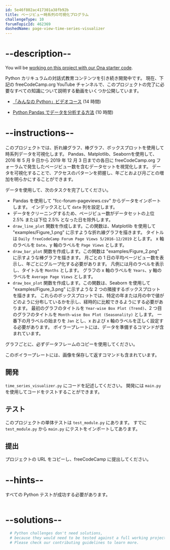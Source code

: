```yaml
---
id: 5e46f802ac417301a38fb92b
title: ページビュー時系列の可視化プログラム
challengeType: 10
forumTopicId: 462369
dashedName: page-view-time-series-visualizer
---
```


# --description--

You will be <a href="https://app.ona.com/?autostart=true#https://github.com/freeCodeCamp/boilerplate-page-view-time-series-visualizer" target="_blank" rel="noopener noreferrer nofollow">working on this project with our Ona starter code</a>.

Python カリキュラムの対話式教育コンテンツを引き続き開発中です。 現在、下記の freeCodeCamp.org YouTube チャンネルで、このプロジェクトの完了に必要なすべての知識について説明する動画をいくつか公開しています。

- <a href="https://www.freecodecamp.org/news/python-for-everybody/" target="_blank" rel="noopener noreferrer nofollow">「みんなの Python」ビデオコース</a> (14 時間)

- <a href="https://www.freecodecamp.org/news/how-to-analyze-data-with-python-pandas/" target="_blank" rel="noopener noreferrer nofollow">Python Pandas でデータを分析する方法</a> (10 時間)

# --instructions--

このプロジェクトでは、折れ線グラフ、棒グラフ、ボックスプロットを使用して時系列データを可視化します。 Pandas、Matplotlib、Seabornを使用して、2016 年 5 月 9 日から 2019 年 12 月 3 日までの各日に freeCodeCamp.org フォーラムで発生したページビュー数を含むデータセットを視覚化します。 データを可視化することで、アクセスのパターンを把握し、年ごとおよび月ごとの増加を明らかにすることができます。

データを使用して、次のタスクを完了してください。

- Pandas を使用して "fcc-forum-pageviews.csv" からデータをインポートします。 インデックスとして `date` 列を設定します。
- データをクリーニングするため、ページビュー数がデータセットの上位 2.5% または下位 2.5% となった日を除外します。
- `draw_line_plot` 関数を作成します。この関数は、Matplotlib を使用して "examples/Figure_1.png" に示すような折れ線グラフを描きます。 タイトルは `Daily freeCodeCamp Forum Page Views 5/2016-12/2019` とします。 x 軸のラベルを `Date`、y 軸のラベルを `Page Views` とします。
- `draw_bar_plot` 関数を作成します。この関数は "examples/Figure_2.png" に示すような棒グラフを描きます。 月ごとの 1 日の平均ページビュー数を表示し、年ごとにグループ化する必要があります。 凡例には月のラベルを表示し、タイトルを `Months` とします。 グラフの x 軸のラベルを `Years`、y 軸のラベルを `Average Page Views` とします。
- `draw_box_plot` 関数を作成します。この関数は、Seaborn を使用して "examples/Figure_3.png" に示すような 2 つの隣接するボックスプロットを描きます。 これらのボックスプロットでは、特定の年または月の中で値がどのように分布しているかを示し、経時的に比較できるようにする必要があります。 最初のグラフのタイトルを `Year-wise Box Plot (Trend)`、2 つ目のグラフのタイトルを `Month-wise Box Plot (Seasonality)` とします。 一番下の月ラベルの始まりを `Jan` とし、x および x 軸のラベルを正しく設定する必要があります。 ボイラープレートには、データを準備するコマンドが含まれています。

グラフごとに、必ずデータフレームのコピーを使用してください。

このボイラープレートには、画像を保存して返すコマンドも含まれています。

## 開発

`time_series_visualizer.py` にコードを記述してください。 開発には `main.py` を使用してコードをテストすることができます。

## テスト

このプロジェクトの単体テストは `test_module.py` にあります。 すでに `test_module.py` から `main.py` にテストをインポートしてあります。

## 提出

プロジェクトの URL をコピーし、freeCodeCamp に提出してください。

# --hints--

すべての Python テストが成功する必要があります。

```js

```

# --solutions--

```py
  # Python challenges don't need solutions,
  # because they would need to be tested against a full working project.
  # Please check our contributing guidelines to learn more.
```
